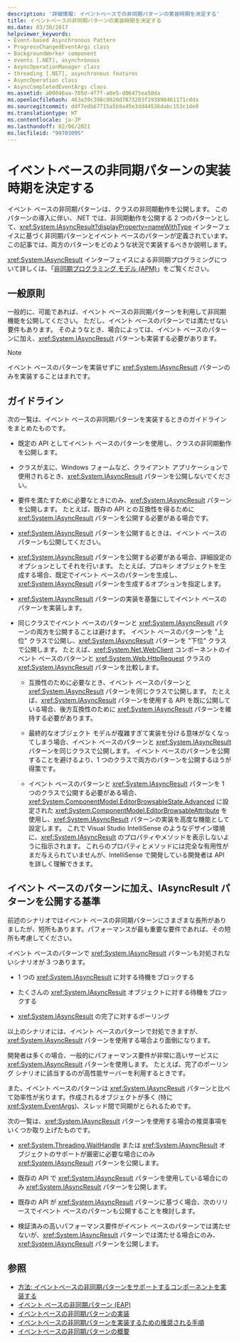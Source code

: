 ```yaml
---
description: '詳細情報: イベントベースでの非同期パターンの実装時期を決定する'
title: イベントベースの非同期パターンの実装時期を決定する
ms.date: 03/30/2017
helpviewer_keywords:
- Event-based Asynchronous Pattern
- ProgressChangedEventArgs class
- BackgroundWorker component
- events [.NET], asynchronous
- AsyncOperationManager class
- threading [.NET], asynchronous features
- AsyncOperation class
- AsyncCompletedEventArgs class
ms.assetid: a00046aa-785d-4f7f-a8e5-d06475ea50da
ms.openlocfilehash: 463a39c398c9920d7873203f193898461171cdda
ms.sourcegitcommit: ddf7edb67715a5b9a45e3dd44536dabc153c1de0
ms.translationtype: HT
ms.contentlocale: ja-JP
ms.lasthandoff: 02/06/2021
ms.locfileid: "99703095"
---
```

# <a name="deciding-when-to-implement-the-event-based-asynchronous-pattern"></a>イベントベースの非同期パターンの実装時期を決定する

イベント ベースの非同期パターンは、クラスの非同期動作を公開します。 このパターンの導入に伴い、.NET では、非同期動作を公開する 2 つのパターンとして、<xref:System.IAsyncResult?displayProperty=nameWithType> インターフェイスに基づく非同期パターンとイベント ベースのパターンが定義されています。 この記事では、両方のパターンをどのような状況で実装するべきか説明します。

<xref:System.IAsyncResult> インターフェイスによる非同期プログラミングについて詳しくは、「[非同期プログラミング モデル (APM)](asynchronous-programming-model-apm.md)」をご覧ください。

## <a name="general-principles"></a>一般原則

一般的に、可能であれば、イベント ベースの非同期パターンを利用して非同期機能を公開してください。 ただし、イベント ベースのパターンでは満たせない要件もあります。 そのようなとき、場合によっては、イベント ベースのパターンに加え、<xref:System.IAsyncResult> パターンも実装する必要があります。

> [!NOTE]
> イベント ベースのパターンを実装せずに <xref:System.IAsyncResult> パターンのみを実装することはまれです。

## <a name="guidelines"></a>ガイドライン

次の一覧は、イベント ベースの非同期パターンを実装するときのガイドラインをまとめたものです。

- 既定の API としてイベント ベースのパターンを使用し、クラスの非同期動作を公開します。

- クラスが主に、Windows フォームなど、クライアント アプリケーションで使用されるとき、<xref:System.IAsyncResult> パターンを公開しないでください。

- 要件を満たすために必要なときにのみ、<xref:System.IAsyncResult> パターンを公開します。 たとえば、既存の API との互換性を得るために <xref:System.IAsyncResult> パターンを公開する必要がある場合です。

- <xref:System.IAsyncResult> パターンを公開するときは、イベント ベースのパターンも公開してください。

- <xref:System.IAsyncResult> パターンを公開する必要がある場合、詳細設定のオプションとしてそれを行います。 たとえば、プロキシ オブジェクトを生成する場合、既定でイベント ベースのパターンを生成し、<xref:System.IAsyncResult> パターンを生成するオプションを指定します。

- <xref:System.IAsyncResult> パターンの実装を基盤にしてイベント ベースのパターンを実装します。

- 同じクラスでイベント ベースのパターンと <xref:System.IAsyncResult> パターンの両方を公開することは避けます。 イベント ベースのパターンを "上位" クラスで公開し、<xref:System.IAsyncResult> パターンを "下位" クラスで公開します。 たとえば、<xref:System.Net.WebClient> コンポーネントのイベント ベースのパターンと <xref:System.Web.HttpRequest> クラスの <xref:System.IAsyncResult> パターンを比較します。

  - 互換性のために必要なとき、イベント ベースのパターンと <xref:System.IAsyncResult> パターンを同じクラスで公開します。 たとえば、<xref:System.IAsyncResult> パターンを使用する API を既に公開している場合、後方互換性のために <xref:System.IAsyncResult> パターンを維持する必要があります。

  - 最終的なオブジェクト モデルが複雑すぎて実装を分ける意味がなくなってしまう場合、イベント ベースのパターンと <xref:System.IAsyncResult> パターンを同じクラスで公開します。 イベント ベースのパターンを公開することを避けるより、1 つのクラスで両方のパターンを公開するほうが得策です。

  - イベント ベースのパターンと <xref:System.IAsyncResult> パターンを 1 つのクラスで公開する必要がある場合、<xref:System.ComponentModel.EditorBrowsableState.Advanced> に設定された <xref:System.ComponentModel.EditorBrowsableAttribute> を使用し、<xref:System.IAsyncResult> パターンの実装を高度な機能として設定します。 これで Visual Studio IntelliSense のようなデザイン環境に、<xref:System.IAsyncResult> のプロパティやメソッドを表示しないように指示されます。 これらのプロパティとメソッドには完全な有用性がまだ与えられていませんが、IntelliSense で開発している開発者は API を詳しく理解できます。

## <a name="criteria-for-exposing-the-iasyncresult-pattern-in-addition-to-the-event-based-pattern"></a>イベント ベースのパターンに加え、IAsyncResult パターンを公開する基準

前述のシナリオではイベント ベースの非同期パターンにさまざまな長所がありましたが、短所もあります。パフォーマンスが最も重要な要件であれば、その短所も考慮してください。

イベント ベースのパターンで <xref:System.IAsyncResult> パターンも対処されないシナリオが 3 つあります。

- 1 つの <xref:System.IAsyncResult> に対する待機をブロックする

- たくさんの <xref:System.IAsyncResult> オブジェクトに対する待機をブロックする

- <xref:System.IAsyncResult> の完了に対するポーリング

以上のシナリオには、イベント ベースのパターンで対処できますが、<xref:System.IAsyncResult> パターンを使用する場合より面倒になります。

開発者は多くの場合、一般的にパフォーマンス要件が非常に高いサービスに <xref:System.IAsyncResult> パターンを使用します。 たとえば、完了のポーリング シナリオに該当するのが高性能サーバーを利用するときです。

また、イベント ベースのパターンは <xref:System.IAsyncResult> パターンと比べて効率性が劣ります。作成されるオブジェクトが多く (特に <xref:System.EventArgs>)、スレッド間で同期がとられるためです。

次の一覧は、<xref:System.IAsyncResult> パターンを使用する場合の推奨事項をいくつか取り上げたものです。

- <xref:System.Threading.WaitHandle> または <xref:System.IAsyncResult> オブジェクトのサポートが厳密に必要な場合にのみ <xref:System.IAsyncResult> パターンを公開します。

- 既存の API で <xref:System.IAsyncResult> パターンを使用している場合にのみ <xref:System.IAsyncResult> パターンを公開します。

- 既存の API が <xref:System.IAsyncResult> パターンに基づく場合、次のリリースでイベント ベースのパターンも公開することを検討します。

- 検証済みの高いパフォーマンス要件がイベント ベースのパターンでは満たせないが、<xref:System.IAsyncResult> パターンでは満たせる場合にのみ、<xref:System.IAsyncResult> パターンを公開します。

## <a name="see-also"></a>参照

- [方法: イベントベースの非同期パターンをサポートするコンポーネントを実装する](component-that-supports-the-event-based-asynchronous-pattern.md)
- [イベント ベースの非同期パターン (EAP)](event-based-asynchronous-pattern-eap.md)
- [イベントベースの非同期パターンの実装](implementing-the-event-based-asynchronous-pattern.md)
- [イベントベースの非同期パターンを実装するための推奨される手順](best-practices-for-implementing-the-event-based-asynchronous-pattern.md)
- [イベントベースの非同期パターンの概要](event-based-asynchronous-pattern-overview.md)

